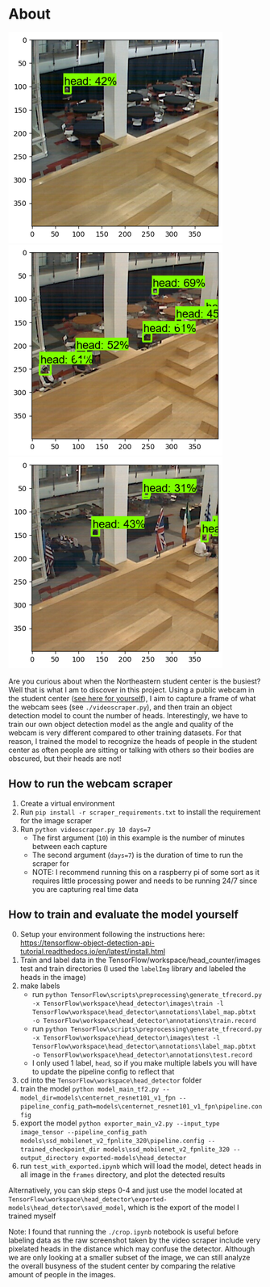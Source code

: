 # About

![example detection](exampleImages\example1.png) ![example detection](exampleImages\example2.png) ![example detection](exampleImages\example3.png)

Are you curious about when the Northeastern student center is the busiest? Well that is what I am to discover in this project. 
Using a public webcam in the student center ([see here for yourself]('http://129.10.161.241/mjpg/video.mjpg')), I aim to capture a frame of what the webcam sees (see `./videoscraper.py`),
and then train an object detection model to count the number of heads. Interestingly, we have to train our own object detection model as the angle and quality of the
webcam is very different compared to other training datasets. For that reason, I trained the model to recognize the heads of people in the student center as often people are sitting or talking with others so their bodies are obscured, but their heads are not!

## How to run the webcam scraper
1. Create a virtual environment
2. Run `pip install -r scraper_requirements.txt` to install the requirement for the image scraper
3. Run `python videoscraper.py 10 days=7`
    - The first argument (`10`) in this example is the number of minutes between each capture
    - The second argument (`days=7`) is the duration of time to run the scraper for
    - NOTE: I recommend running this on a raspberry pi of some sort as it requires little processing power and needs to be running 24/7 since you are capturing real time data

## How to train and evaluate the model yourself
0. Setup your environment following the instructions here: https://tensorflow-object-detection-api-tutorial.readthedocs.io/en/latest/install.html
1. Train and label data in the TensorFlow/workspace/head_counter/images test and train directories (I used the `labelImg` library and labeled the heads in the image)
2. make labels
    - run `python TensorFlow\scripts\preprocessing\generate_tfrecord.py -x TensorFlow\workspace\head_detector\images\train -l TensorFlow\workspace\head_detector\annotations\label_map.pbtxt -o TensorFlow\workspace\head_detector\annotations\train.record`
    - run `python TensorFlow\scripts\preprocessing\generate_tfrecord.py -x TensorFlow\workspace\head_detector\images\test -l TensorFlow\workspace\head_detector\annotations\label_map.pbtxt -o TensorFlow\workspace\head_detector\annotations\test.record`
    - I only used 1 label, `head`, so if you make multiple labels you will have to update the pipeline config to reflect that
3. cd into the `TensorFlow\workspace\head_detector` folder
3. train the model `python model_main_tf2.py --model_dir=models\centernet_resnet101_v1_fpn --pipeline_config_path=models\centernet_resnet101_v1_fpn\pipeline.config`
4. export the model `python exporter_main_v2.py --input_type image_tensor --pipeline_config_path models\ssd_mobilenet_v2_fpnlite_320\pipeline.config --trained_checkpoint_dir models\ssd_mobilenet_v2_fpnlite_320 --output_directory exported-models\head_detector`
5. run `test_with_exported.ipynb` which will load the model, detect heads in all image in the `frames` directory, and plot the detected results

Alternatively, you can skip steps 0-4 and just use the model located at `TensorFlow\workspace\head_detector\exported-models\head_detector\saved_model`, which is the export of the model I trained myself

Note: I found that running the `./crop.ipynb` notebook is useful before labeling data as the raw screenshot taken by the video scraper include very pixelated heads in the distance which may confuse the detector. Although we are only looking at a smaller subset of the image, we can still analyze the overall busyness of the student center by comparing the relative amount of people in the images.